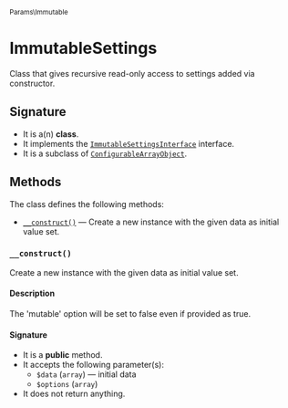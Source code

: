 <small>Params\Immutable</small>

ImmutableSettings
=================

Class that gives recursive read-only access to settings added via constructor.

Signature
---------

- It is a(n) **class**.
- It implements the [`ImmutableSettingsInterface`](../../Params/Immutable/ImmutableSettingsInterface.md) interface.
- It is a subclass of [`ConfigurableArrayObject`](../../Params/ConfigurableArrayObject.md).

Methods
-------

The class defines the following methods:

- [`__construct()`](#__construct) &mdash; Create a new instance with the given data as initial value set.

### `__construct()` <a name="__construct"></a>

Create a new instance with the given data as initial value set.

#### Description

The &#039;mutable&#039; option will be set to false even if provided as true.

#### Signature

- It is a **public** method.
- It accepts the following parameter(s):
    - `$data` (`array`) &mdash; initial data
    - `$options` (`array`)
- It does not return anything.

